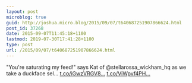 ```yaml
---
layout: post
microblog: true
guid: http://joshua.micro.blog/2015/09/07/t640687251907866624.html
post_id: 37268
date: 2015-09-07T11:45:18+1100
lastmod: 2019-07-30T17:41:28+1100
type: post
url: /2015/09/07/t640687251907866624.html
---
```

"You're saturating my feed!" says Kat of @stellarossa_wickham_hq as we take a duckface sel… [t.co/iGwzVRGV8...](http://t.co/iGwzVRGV8m) [t.co/ViWpvf4PH...](http://t.co/ViWpvf4PHY)
